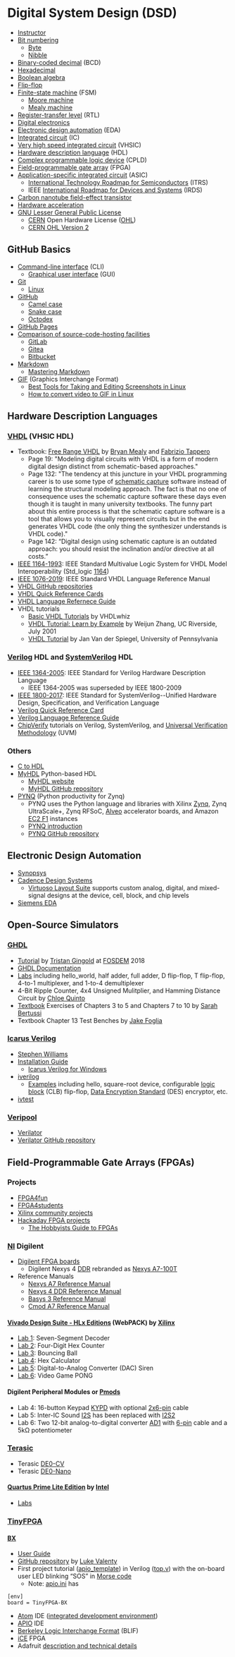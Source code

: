 # Digital System Design (DSD)

* [Instructor](https://web.stevens.edu/facultyprofile/?id=2081)
* [Bit numbering](https://en.wikipedia.org/wiki/Bit_numbering)
  * [Byte](https://en.wikipedia.org/wiki/Byte)
  * [Nibble](https://en.wikipedia.org/wiki/Nibble)
* [Binary-coded decimal](https://en.wikipedia.org/wiki/Binary-coded_decimal) (BCD)
* [Hexadecimal](https://en.wikipedia.org/wiki/Hexadecimal)
* [Boolean algebra](https://en.wikipedia.org/wiki/Boolean_algebra)
* [Flip-flop](https://en.wikipedia.org/wiki/Flip-flop_(electronics))
* [Finite-state machine](https://en.wikipedia.org/wiki/Finite-state_machine) (FSM)
  * [Moore machine](https://en.wikipedia.org/wiki/Moore_machine)
  * [Mealy machine](https://en.wikipedia.org/wiki/Mealy_machine)
* [Register-transfer level](https://en.wikipedia.org/wiki/Register-transfer_level) (RTL)
* [Digital electronics](https://en.wikipedia.org/wiki/Digital_electronics)
* [Electronic design automation](https://en.wikipedia.org/wiki/Electronic_design_automation) (EDA)
* [Integrated circuit](https://en.wikipedia.org/wiki/Integrated_circuit) (IC)
* [Very high speed integrated circuit](https://en.wikipedia.org/wiki/VHSIC) (VHSIC)
* [Hardware description language](https://en.wikipedia.org/wiki/Hardware_description_language) (HDL)
* [Complex programmable logic device](https://en.wikipedia.org/wiki/Complex_programmable_logic_device) (CPLD)
* [Field-programmable gate array](https://en.wikipedia.org/wiki/Field-programmable_gate_array) (FPGA)
* [Application-specific integrated circuit](https://en.wikipedia.org/wiki/Application-specific_integrated_circuit) (ASIC)
  * [International Technology Roadmap for Semiconductors](https://en.wikipedia.org/wiki/International_Technology_Roadmap_for_Semiconductors) (ITRS)
  * IEEE [International Roadmap for Devices and Systems](https://irds.ieee.org/) (IRDS)
* [Carbon nanotube field-effect transistor](https://en.wikipedia.org/wiki/Carbon_nanotube_field-effect_transistor)
* [Hardware acceleration](https://en.wikipedia.org/wiki/Hardware_acceleration)
* [GNU Lesser General Public License](https://en.wikipedia.org/wiki/GNU_Lesser_General_Public_License)
  * [CERN](https://en.wikipedia.org/wiki/CERN) Open Hardware License ([OHL](https://en.wikipedia.org/wiki/CERN_Open_Hardware_Licence))
  * [CERN OHL Version 2](https://ohwr.org/project/cernohl/wikis/Documents/CERN-OHL-version-2)

## GitHub Basics

* [Command-line interface](https://en.wikipedia.org/wiki/Command-line_interface) (CLI)
  * [Graphical user interface](https://en.wikipedia.org/wiki/Graphical_user_interface) (GUI)
* [Git](https://en.wikipedia.org/wiki/Git)
  * [Linux](https://en.wikipedia.org/wiki/Linux)
* [GitHub](https://en.wikipedia.org/wiki/GitHub)
  * [Camel case](https://en.wikipedia.org/wiki/Camel_case)
  * [Snake case](https://en.wikipedia.org/wiki/Snake_case)
  * [Octodex](https://octodex.github.com/)
* [GitHub Pages](https://pages.github.com/)
* [Comparison of source-code-hosting facilities](https://en.wikipedia.org/wiki/Comparison_of_source-code-hosting_facilities)
  * [GitLab](https://en.wikipedia.org/wiki/GitLab)
  * [Gitea](https://en.wikipedia.org/wiki/Gitea)
  * [Bitbucket](https://en.wikipedia.org/wiki/Bitbucket)
* [Markdown](https://en.wikipedia.org/wiki/Markdown)
  * [Mastering Markdown](https://guides.github.com/features/mastering-markdown/)
* [GIF](https://en.wikipedia.org/wiki/GIF) (Graphics Interchange Format)
  * [Best Tools for Taking and Editing Screenshots in Linux](https://itsfoss.com/take-screenshot-linux/)
  * [How to convert video to GIF in Linux](https://itsfoss.com/convert-video-gif-linux/)

## Hardware Description Languages

### [VHDL](https://en.wikipedia.org/wiki/VHDL) (VHSIC HDL)
* Textbook: [Free Range VHDL](http://freerangefactory.org/pdf/df344hdh4h8kjfh3500ft2/free_range_vhdl.pdf) 
by [Bryan Mealy](https://lib.calpoly.edu/faculty-showcase/mealy-bryan/) and [Fabrizio Tappero](http://freerangefactory.org/about.html)
  * Page 19: "Modeling digital circuits with VHDL is a form of modern digital design distinct from schematic-based approaches."
  * Page 132: "The tendency at this juncture in your VHDL programming career is to use some type of [schematic capture](https://en.wikipedia.org/wiki/Schematic_capture) software instead of learning the structural modeling approach. The fact is that no one of consequence uses the schematic capture software these days even though it is taught in many university textbooks. The funny part about this entire process is that the schematic capture software is a tool that allows you to visually represent circuits but in the end generates VHDL code (the only thing the synthesizer understands is VHDL code)."
  * Page 142: “Digital design using schematic capture is an outdated approach: you should resist the inclination and/or directive at all costs.”
* [IEEE 1164-1993](https://standards.ieee.org/standard/1164-1993.html): IEEE Standard Multivalue Logic System for VHDL Model Interoperability (Std_logic [1164](https://en.wikipedia.org/wiki/IEEE_1164))
* [IEEE 1076-2019](https://standards.ieee.org/standard/1076-2019.html): IEEE Standard VHDL Language Reference Manual
* [VHDL GitHub repositories](https://github.com/search?q=VHDL)
* [VHDL Quick Reference Cards](https://github.com/fabriziotappero/Free-Range-VHDL-book/tree/master/pics/ref_cards)
* [VHDL Language Refernece Guide](https://peterfab.com/ref/vhdl/vhdl_renerta/)
* VHDL tutorials
  * [Basic VHDL Tutorials](https://vhdlwhiz.com/basic-vhdl-tutorials/) by VHDLwhiz
  * [VHDL Tutorial: Learn by Example](http://esd.cs.ucr.edu/labs/tutorial/) by Weijun Zhang, UC Riverside, July 2001
  * [VHDL Tutorial](https://www.seas.upenn.edu/~ese171/vhdl/vhdl_primer.html) by Jan Van der Spiegel, University of Pennsylvania

### [Verilog](https://en.wikipedia.org/wiki/Verilog) HDL and [SystemVerilog](https://en.wikipedia.org/wiki/SystemVerilog) HDL
* [IEEE 1364-2005](https://standards.ieee.org/standard/1364-2005.html): IEEE Standard for Verilog Hardware Description Language
  * IEEE 1364-2005 was superseded by IEEE 1800-2009
* [IEEE 1800-2017](https://standards.ieee.org/standard/1800-2017.html): IEEE Standard for SystemVerilog--Unified Hardware Design, Specification, and Verification Language
* [Verilog Quick Reference Card](https://www.ece.uvic.ca/~fayez/courses/ceng465/vlogref.pdf)
* [Verilog Language Reference Guide](https://peterfab.com/ref/verilog/verilog_renerta/)
* [ChipVerify](https://www.chipverify.com/) tutorials on Verilog, SystemVerilog, and [Universal Verification Methodology](https://en.wikipedia.org/wiki/Universal_Verification_Methodology) (UVM)

### Others
* [C to HDL](https://en.wikipedia.org/wiki/C_to_HDL)
* [MyHDL](https://en.wikipedia.org/wiki/MyHDL) Python-based HDL
  * [MyHDL website](http://www.myhdl.org)
  * [MyHDL GitHub repository](https://github.com/myhdl/myhdl)
* [PYNQ](http://www.pynq.io/) (Python productivity for Zynq)
  * PYNQ uses the Python language and libraries with Xilinx [Zynq](https://www.xilinx.com/products/silicon-devices/soc.html), Zynq UltraScale+, Zynq RFSoC, [Alveo](https://www.xilinx.com/products/boards-and-kits/alveo.html) accelerator boards, and Amazon [EC2 F1](https://aws.amazon.com/ec2/instance-types/f1/) instances
  * [PYNQ introduction](https://pynq.readthedocs.io)
  * [PYNQ GitHub repository](https://github.com/Xilinx/Pynq)

## Electronic Design Automation

* [Synopsys](https://en.wikipedia.org/wiki/Synopsys)
* [Cadence Design Systems](https://en.wikipedia.org/wiki/Cadence_Design_Systems)
  * [Virtuoso Layout Suite](https://www.cadence.com/en_US/home/tools/custom-ic-analog-rf-design/layout-design/virtuoso-layout-suite.html) supports custom analog, digital, and mixed-signal designs at the device, cell, block, and chip levels
* [Siemens EDA](https://en.wikipedia.org/wiki/Mentor_Graphics)

## Open-Source Simulators

### [GHDL](http://ghdl.free.fr) 
* [Tutorial](https://archive.fosdem.org/2018/schedule/speaker/tristan_gingold/) by [Tristan Gingold](https://fr.linkedin.com/in/tristan-gingold-31a3864) at [FOSDEM](https://en.wikipedia.org/wiki/FOSDEM) 2018
* [GHDL Documentation](https://ghdl.readthedocs.io/en/stable/index.html)
* [Labs](https://github.com/kevinwlu/dsd/tree/master/ghdl) including hello_world, half adder, full adder, D flip-flop, T flip-flop,
4-to-1 multiplexer, and 1-to-4 demultiplexer
* 4-Bit Ripple Counter, 4x4 Unsigned Mulitplier, and Hamming Distance Circuit by [Chloe Quinto](https://github.com/chloequinto/CPE-487-Digital-System-Design)
* [Textbook](http://freerangefactory.org/pdf/df344hdh4h8kjfh3500ft2/free_range_vhdl.pdf) Exercises of Chapters 3 to 5 and Chapters 7 to 10 by [Sarah Bertussi](https://github.com/sbertussi/CPE-487/tree/master/textbook)
* Textbook Chapter 13 Test Benches by [Jake Foglia](https://github.com/jakefoglia/foglia-DSD/tree/master/GHDL%20Test%20Directory/ch13)

### [Icarus Verilog](https://en.wikipedia.org/wiki/Icarus_Verilog)
* [Stephen Williams](http://stevewilliams.icarus.com/)
* [Installation Guide](https://iverilog.fandom.com/wiki/Installation_Guide)
  * [Icarus Verilog for Windows](http://bleyer.org/icarus/)
* [iverilog](https://github.com/steveicarus/iverilog)
  * [Examples](https://github.com/steveicarus/iverilog/tree/master/examples) including hello, square-root device, configurable [logic block](https://en.wikipedia.org/wiki/Logic_block) (CLB) flip-flop, [Data Encryption Standard](https://en.wikipedia.org/wiki/Data_Encryption_Standard) (DES) encryptor, etc.
* [ivtest](https://github.com/steveicarus/ivtest)

### [Veripool](https://www.veripool.org/)

* [Verilator](https://en.wikipedia.org/wiki/Verilator)
* [Verilator GitHub repository](https://github.com/verilator/verilator)

## Field-Programmable Gate Arrays (FPGAs)

### Projects

* [FPGA4fun](https://www.fpga4fun.com/)
* [FPGA4students](https://www.fpga4student.com)
* [Xilinx community projects](https://www.xilinx.com/community/projects.html)
* [Hackaday FPGA projects](https://hackaday.io/projects?tag=FPGA)
  * [The Hobbyists Guide to FPGAs](https://hackaday.io/project/27550-the-hobbyists-guide-to-fpgas)

### [NI](https://en.wikipedia.org/wiki/National_Instruments) Digilent

* [Digilent FPGA boards](https://reference.digilentinc.com/programmable-logic/start)
  * Digilent Nexys 4 [DDR](https://en.wikipedia.org/wiki/Double_data_rate) rebranded as [Nexys A7-100T](https://store.digilentinc.com/nexys-a7-fpga-trainer-board-recommended-for-ece-curriculum)
* Reference Manuals
  * [Nexys A7 Reference Manual](https://reference.digilentinc.com/reference/programmable-logic/nexys-a7/reference-manual)
  * [Nexys 4 DDR Reference Manual](https://reference.digilentinc.com/reference/programmable-logic/nexys-4-ddr/reference-manual)
  * [Basys 3 Reference Manual](https://reference.digilentinc.com/programmable-logic/basys-3/reference-manual)
  * [Cmod A7 Reference Manual](https://reference.digilentinc.com/programmable-logic/cmod-a7/reference-manual)

#### [Vivado Design Suite - HLx Editions](https://www.xilinx.com/products/design-tools/vivado.html) (WebPACK) by [Xilinx](https://en.wikipedia.org/wiki/Xilinx)

* [Lab 1](https://github.com/kevinwlu/dsd/tree/master/Nexys-A7/Lab-1): Seven-Segment Decoder
* [Lab 2](https://github.com/kevinwlu/dsd/tree/master/Nexys-A7/Lab-2): Four-Digit Hex Counter
* [Lab 3](https://github.com/kevinwlu/dsd/tree/master/Nexys-A7/Lab-3): Bouncing Ball
* [Lab 4](https://github.com/kevinwlu/dsd/tree/master/Nexys-A7/Lab-4): Hex Calculator
* [Lab 5](https://github.com/kevinwlu/dsd/tree/master/Nexys-A7/Lab-5): Digital-to-Analog Converter (DAC) Siren
* [Lab 6](https://github.com/kevinwlu/dsd/tree/master/Nexys-A7/Lab-6): Video Game PONG

#### Digilent Peripheral Modules or [Pmods](https://store.digilentinc.com/pmod-modules-connectors/)

* Lab 4: 16-button Keypad [KYPD](https://store.digilentinc.com/pmod-kypd-16-button-keypad/) with optional [2x6-pin](https://store.digilentinc.com/2x6-pin-pmod-cable/) cable
* Lab 5: Inter-IC Sound [I2S](https://reference.digilentinc.com/reference/pmod/pmodi2s/start) has been replaced with [I2S2](https://store.digilentinc.com/pmod-i2s2-stereo-audio-input-and-output/)
* Lab 6: Two 12-bit analog-to-digital converter [AD1](https://store.digilentinc.com/pmod-ad1-two-12-bit-a-d-inputs/) with [6-pin](https://store.digilentinc.com/pmod-cable-kit-6-pin/) cable and a 5k&Omega; potentiometer

### [Terasic](https://www.terasic.com.tw/en/)

* Terasic [DE0-CV](https://www.terasic.com.tw/cgi-bin/page/archive.pl?Language=English&CategoryNo=163&No=921)
* Terasic [DE0-Nano](http://www.terasic.com.tw/cgi-bin/page/archive.pl?Language=English&No=593) 

#### [Quartus Prime Lite Edition](https://www.intel.com/content/www/us/en/software/programmable/quartus-prime/overview.html) by [Intel](https://en.wikipedia.org/wiki/Intel)

* [Labs](https://github.com/kevinwlu/dsd/tree/master/DE0-CV)

### [TinyFPGA](https://tinyfpga.com/)

#### [BX](https://www.crowdsupply.com/tinyfpga/tinyfpga-ax-bx)

* [User Guide](https://tinyfpga.com/bx/guide.html)
* [GitHub repository](https://github.com/tinyfpga/TinyFPGA-BX) by [Luke Valenty](https://github.com/tinyfpga)
* First project tutorial ([apio_template](https://github.com/tinyfpga/TinyFPGA-BX/tree/master/apio_template)) in Verilog ([top.v](https://github.com/tinyfpga/TinyFPGA-BX/blob/master/apio_template/top.v)) with the on-board user LED blinking “SOS” in [Morse code](https://en.wikipedia.org/wiki/Morse_code)
  * Note: [apio.ini](https://github.com/tinyfpga/TinyFPGA-BX/blob/master/apio_template/apio.ini) has
```
[env]
board = TinyFPGA-BX
```
* [Atom](https://atom.io) IDE ([integrated development environment](https://en.wikipedia.org/wiki/Integrated_development_environment))
* [APIO](https://github.com/FPGAwars/apio-ide) IDE
* [Berkeley Logic Interchange Format](http://www.cs.columbia.edu/~cs6861/sis/blif/index.html) (BLIF)
* [iCE](https://en.wikipedia.org/wiki/ICE_(FPGA)) FPGA
* Adafruit [description and technical details](https://www.adafruit.com/product/4038) 
